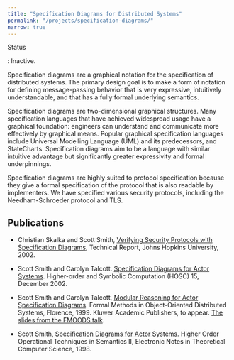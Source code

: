 ```yaml
---
title: "Specification Diagrams for Distributed Systems"
permalink: "/projects/specification-diagrams/"
narrow: true
---
```


Status

: Inactive.

Specification diagrams are a graphical notation for the specification of
distributed systems. The primary design goal is to make a form of notation for
defining message-passing behavior that is very expressive, intuitively
understandable, and that has a fully formal underlying semantics.

Specification diagrams are two-dimensional graphical structures. Many
specification languages that have achieved widespread usage have a graphical
foundation: engineers can understand and communicate more effectively by
graphical means. Popular graphical specification languages include Universal
Modelling Language (UML) and its predecessors, and StateCharts. Specification
diagrams aim to be a language with similar intuitive advantage but significantly
greater expressivity and formal underpinnings.

Specification diagrams are highly suited to protocol specification because they
give a formal specification of the protocol that is also readable by
implementers. We have specified various security protocols, including the
Needham-Schroeder protocol and TLS.

Publications
------------

- Christian Skalka and Scott Smith,
  [Verifying Security Protocols with Specification Diagrams](/projects/specification-diagrams/papers/verifying-security-protocols-with-specification-diagrams.pdf),
  Technical Report, Johns Hopkins University, 2002.

- Scott Smith and Carolyn
  Talcott. [Specification Diagrams for Actor Systems](/projects/specification-diagrams/papers/specification-diagrams-for-actor-systems-2002.pdf). Higher-order
  and Symbolic Computation (HOSC) 15, December 2002.

- Scott Smith and Carolyn Talcott,
  [Modular Reasoning for Actor Specification Diagrams](/projects/specification-diagrams/papers/modular-reasoning-for-actor-specification-diagrams.pdf). Formal
  Methods in Object-Oriented Distributed Systems, Florence, 1999. Kluwer
  Academic Publishers, to
  appear. [The slides from the FMOODS talk](/projects/specification-diagrams/slides/modular-reasoning-for-actor-specification-diagrams-slides.pdf).

- Scott Smith,
  [Specification Diagrams for Actor Systems](/projects/specification-diagrams/papers/specification-diagrams-for-actor-systems-1998.pdf). Higher
  Order Operational Techniques in Semantics II, Electronic Notes in Theoretical
  Computer Science, 1998.
